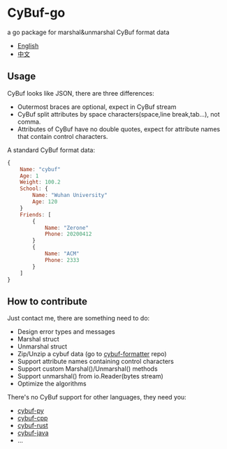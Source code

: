 # CyBuf-go
a go package for marshal&unmarshal CyBuf format data
- [English](README.md)
- [中文](README.zh_CN.md)

## Usage
CyBuf looks like JSON, there are three differences:
- Outermost braces are optional, expect in CyBuf stream
- CyBuf split attributes by space characters(space,line break,tab...), not comma.
- Attributes of CyBuf have no double quotes, expect for attribute names that contain control characters.

A standard CyBuf format data:
```javascript
{
	Name: "cybuf"
	Age: 1
	Weight: 100.2
	School: {
		Name: "Wuhan University"
		Age: 120
	}
	Friends: [
		{
			Name: "Zerone"
			Phone: 20200412
		}
		{
			Name: "ACM"
			Phone: 2333
		}
	]
}
```

## How to contribute
Just contact me, there are something need to do:
- Design error types and messages
- Marshal struct
- Unmarshal struct
- Zip/Unzip a cybuf data (go to [cybuf-formatter](https://github.com/yah01/cybuf-formatter) repo)
- Support attribute names containing control characters
- Support custom Marshal()/Unmarshal() methods
- Support unmarshal() from io.Reader(bytes stream)
- Optimize the algorithms

There's no CyBuf support for other languages, they need you:
- [cybuf-py](https://github.com/yah01/cybuf-py)
- [cybuf-cpp](https://github.com/yah01/cybuf-cpp)
- [cybuf-rust](https://github.com/yah01/cybuf-rust)
- [cybuf-java](https://github.com/yah01/cybuf-java/blob/master/Cybuf.java)
- ...